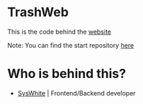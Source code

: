 # TrashWeb
This is the code behind the [website](https://trashtracer.lol/)

Note: You can find the start repository [here](https://github.com/SysWhiteDev/NoiHackathon2022/)

# Who is behind this?
- [SysWhite](https://github.com/SysWhiteDev) | Frontend/Backend developer
